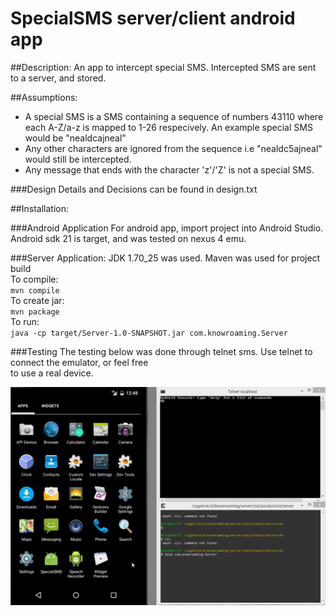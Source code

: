 # SpecialSMS server/client android app

##Description:
An app to intercept special SMS. Intercepted SMS are sent to a server, and stored.

##Assumptions:
* A special SMS is a SMS containing a sequence of numbers 43110 where each A-Z/a-z is mapped to 1-26 respecively. An example special SMS would be "nealdcajneal"
* Any other characters are ignored from the sequence i.e "nealdc5ajneal" would still be intercepted.  
* Any message that ends with the character 'z'/'Z' is not a special SMS.  

###Design Details and Decisions can be found in design.txt

##Installation:

###Android Application
For android app, import project into Android Studio.    
Android sdk 21 is target, and was tested on nexus 4 emu.  

###Server Application:
JDK 1.70_25 was used. Maven was used for project build    
To compile:  
    `mvn compile`  
To create jar:  
    `mvn package`  
To run:  
    `java -cp target/Server-1.0-SNAPSHOT.jar com.knowroaming.Server`  
    
###Testing
The testing below was done through telnet sms. Use telnet to connect the emulator, or feel free  
to use a real device.

![alt text](https://raw.githubusercontent.com/nealmanaktola/specialsms/master/SpecialSMS/specialsms.gif "demo")
